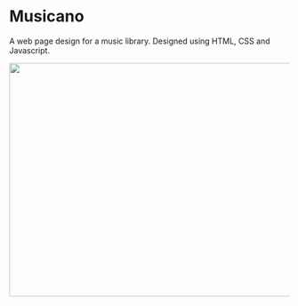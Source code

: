 # Musicano

A web page design for a music library.
Designed using HTML, CSS and Javascript.

<img src="https://github.com/RDKonqueror/Musicano/blob/master/screenshot/desktop_version.png" width="846px" height="420px" />

